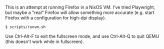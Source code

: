 This is an attempt at running Firefox in a NixOS VM. I've tried Playwright, but
maybe a "real" Firefox will allow something more accurate (e.g. start Firefox
with a configuration for high-dpi display).

```
$ scripts/runvm.sh
```

Use Ctrl-Alt-F to exit the fullscreen mode, and use Ctrl-Alt-Q to quit QEMU
(this doesn't work while in fullscreen).
